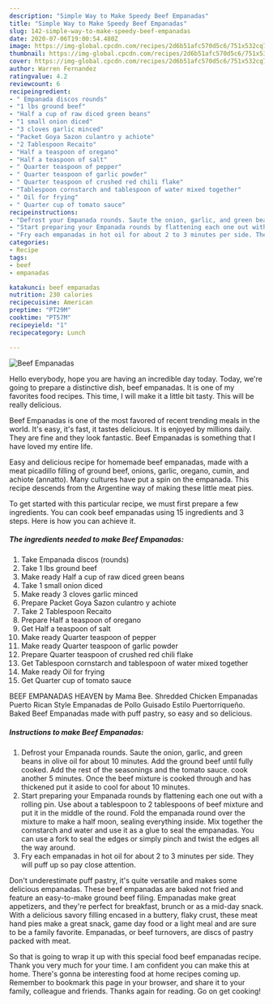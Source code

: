 ```yaml
---
description: "Simple Way to Make Speedy Beef Empanadas"
title: "Simple Way to Make Speedy Beef Empanadas"
slug: 142-simple-way-to-make-speedy-beef-empanadas
date: 2020-07-06T19:00:54.480Z
image: https://img-global.cpcdn.com/recipes/2d6b51afc570d5c6/751x532cq70/beef-empanadas-recipe-main-photo.jpg
thumbnail: https://img-global.cpcdn.com/recipes/2d6b51afc570d5c6/751x532cq70/beef-empanadas-recipe-main-photo.jpg
cover: https://img-global.cpcdn.com/recipes/2d6b51afc570d5c6/751x532cq70/beef-empanadas-recipe-main-photo.jpg
author: Warren Fernandez
ratingvalue: 4.2
reviewcount: 6
recipeingredient:
- " Empanada discos rounds"
- "1 lbs ground beef"
- "Half a cup of raw diced green beans"
- "1 small onion diced"
- "3 cloves garlic minced"
- "Packet Goya Sazon culantro y achiote"
- "2 Tablespoon Recaito"
- "Half a teaspoon of oregano"
- "Half a teaspoon of salt"
- " Quarter teaspoon of pepper"
- " Quarter teaspoon of garlic powder"
- " Quarter teaspoon of crushed red chili flake"
- "Tablespoon cornstarch and tablespoon of water mixed together"
- " Oil for frying"
- " Quarter cup of tomato sauce"
recipeinstructions:
- "Defrost your Empanada rounds. Saute the onion, garlic, and green beans in olive oil for about 10 minutes. Add the ground beef until fully cooked. Add the rest of the seasonings and the tomato sauce. cook another 5 minutes. Once the beef mixture is cooked through and has thickened put it aside to cool for about 10 minutes."
- "Start preparing your Empanada rounds by flattening each one out with a rolling pin. Use about a tablespoon to 2 tablespoons of beef mixture and put it in the middle of the round. Fold the empanada round over the mixture to make a half moon, sealing everything inside. Mix together the cornstarch and water and use it as a glue to seal the empanadas. You can use a fork to seal the edges or simply pinch and twist the edges all the way around."
- "Fry each empanadas in hot oil for about 2 to 3 minutes per side. They will puff up so pay close attention."
categories:
- Recipe
tags:
- beef
- empanadas

katakunci: beef empanadas 
nutrition: 230 calories
recipecuisine: American
preptime: "PT29M"
cooktime: "PT57M"
recipeyield: "1"
recipecategory: Lunch

---
```



![Beef Empanadas](https://img-global.cpcdn.com/recipes/2d6b51afc570d5c6/751x532cq70/beef-empanadas-recipe-main-photo.jpg)

Hello everybody, hope you are having an incredible day today. Today, we're going to prepare a distinctive dish, beef empanadas. It is one of my favorites food recipes. This time, I will make it a little bit tasty. This will be really delicious.

Beef Empanadas is one of the most favored of recent trending meals in the world. It's easy, it's fast, it tastes delicious. It is enjoyed by millions daily. They are fine and they look fantastic. Beef Empanadas is something that I have loved my entire life.

Easy and delicious recipe for homemade beef empanadas, made with a meat picadillo filling of ground beef, onions, garlic, oregano, cumin, and achiote (annatto). Many cultures have put a spin on the empanada. This recipe descends from the Argentine way of making these little meat pies.


To get started with this particular recipe, we must first prepare a few ingredients. You can cook beef empanadas using 15 ingredients and 3 steps. Here is how you can achieve it.

<!--inarticleads1-->

##### The ingredients needed to make Beef Empanadas:

1. Take  Empanada discos (rounds)
1. Take 1 lbs ground beef
1. Make ready Half a cup of raw diced green beans
1. Take 1 small onion diced
1. Make ready 3 cloves garlic minced
1. Prepare Packet Goya Sazon culantro y achiote
1. Take 2 Tablespoon Recaito
1. Prepare Half a teaspoon of oregano
1. Get Half a teaspoon of salt
1. Make ready  Quarter teaspoon of pepper
1. Make ready  Quarter teaspoon of garlic powder
1. Prepare  Quarter teaspoon of crushed red chili flake
1. Get Tablespoon cornstarch and tablespoon of water mixed together
1. Make ready  Oil for frying
1. Get  Quarter cup of tomato sauce


BEEF EMPANADAS HEAVEN by Mama Bee. Shredded Chicken Empanadas Puerto Rican Style Empanadas de Pollo Guisado Estilo Puertorriqueño. Baked Beef Empanadas made with puff pastry, so easy and so delicious. 

<!--inarticleads2-->

##### Instructions to make Beef Empanadas:

1. Defrost your Empanada rounds. Saute the onion, garlic, and green beans in olive oil for about 10 minutes. Add the ground beef until fully cooked. Add the rest of the seasonings and the tomato sauce. cook another 5 minutes. Once the beef mixture is cooked through and has thickened put it aside to cool for about 10 minutes.
1. Start preparing your Empanada rounds by flattening each one out with a rolling pin. Use about a tablespoon to 2 tablespoons of beef mixture and put it in the middle of the round. Fold the empanada round over the mixture to make a half moon, sealing everything inside. Mix together the cornstarch and water and use it as a glue to seal the empanadas. You can use a fork to seal the edges or simply pinch and twist the edges all the way around.
1. Fry each empanadas in hot oil for about 2 to 3 minutes per side. They will puff up so pay close attention.


Don&#39;t underestimate puff pastry, it&#39;s quite versatile and makes some delicious empanadas. These beef empanadas are baked not fried and feature an easy-to-make ground beef filing. Empanadas make great appetizers, and they&#39;re perfect for breakfast, brunch or as a mid-day snack. With a delicious savory filling encased in a buttery, flaky crust, these meat hand pies make a great snack, game day food or a light meal and are sure to be a family favorite. Empanadas, or beef turnovers, are discs of pastry packed with meat. 

So that is going to wrap it up with this special food beef empanadas recipe. Thank you very much for your time. I am confident you can make this at home. There's gonna be interesting food at home recipes coming up. Remember to bookmark this page in your browser, and share it to your family, colleague and friends. Thanks again for reading. Go on get cooking!
